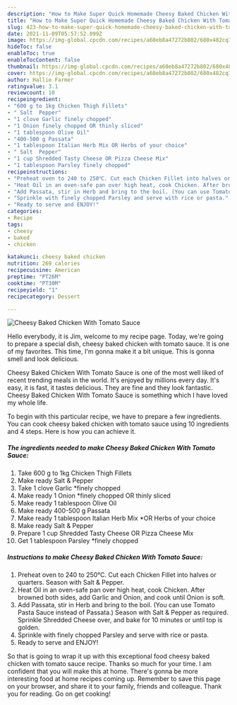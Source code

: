 ```yaml
---
description: "How to Make Super Quick Homemade Cheesy Baked Chicken With Tomato Sauce"
title: "How to Make Super Quick Homemade Cheesy Baked Chicken With Tomato Sauce"
slug: 423-how-to-make-super-quick-homemade-cheesy-baked-chicken-with-tomato-sauce
date: 2021-11-09T05:57:52.099Z
image: https://img-global.cpcdn.com/recipes/a60eb8a47272b802/680x482cq70/cheesy-baked-chicken-with-tomato-sauce-recipe-main-photo.jpg
hideToc: false
enableToc: true
enableTocContent: false
thumbnail: https://img-global.cpcdn.com/recipes/a60eb8a47272b802/680x482cq70/cheesy-baked-chicken-with-tomato-sauce-recipe-main-photo.jpg
cover: https://img-global.cpcdn.com/recipes/a60eb8a47272b802/680x482cq70/cheesy-baked-chicken-with-tomato-sauce-recipe-main-photo.jpg
author: Hallie Farmer
ratingvalue: 3.1
reviewcount: 10
recipeingredient:
- "600 g to 1kg Chicken Thigh Fillets"
- " Salt  Pepper"
- "1 clove Garlic finely chopped"
- "1 Onion finely chopped OR thinly sliced"
- "1 tablespoon Olive Oil"
- "400-500 g Passata"
- "1 tablespoon Italian Herb Mix OR Herbs of your choice"
- " Salt  Pepper"
- "1 cup Shredded Tasty Cheese OR Pizza Cheese Mix"
- "1 tablespoon Parsley finely chopped"
recipeinstructions:
- "Preheat oven to 240 to 250℃. Cut each Chicken Fillet into halves or quarters. Season with Salt &amp; Pepper."
- "Heat Oil in an oven-safe pan over high heat, cook Chicken. After browned both sides, add Garlic and Onion, and cook until Onion is soft."
- "Add Passata, stir in Herb and bring to the boil. (You can use Tomato Pasta Sauce instead of Passata.) Season with Salt &amp; Pepper as required. Sprinkle Shredded Cheese over, and bake for 10 minutes or until top is golden."
- "Sprinkle with finely chopped Parsley and serve with rice or pasta."
- "Ready to serve and ENJOY!"
categories:
- Recipe
tags:
- cheesy
- baked
- chicken

katakunci: cheesy baked chicken 
nutrition: 269 calories
recipecuisine: American
preptime: "PT26M"
cooktime: "PT30M"
recipeyield: "1"
recipecategory: Dessert

---
```



![Cheesy Baked Chicken With Tomato Sauce](https://img-global.cpcdn.com/recipes/a60eb8a47272b802/680x482cq70/cheesy-baked-chicken-with-tomato-sauce-recipe-main-photo.jpg)

Hello everybody, it is Jim, welcome to my recipe page. Today, we're going to prepare a special dish, cheesy baked chicken with tomato sauce. It is one of my favorites. This time, I'm gonna make it a bit unique. This is gonna smell and look delicious.



Cheesy Baked Chicken With Tomato Sauce is one of the most well liked of recent trending meals in the world. It's enjoyed by millions every day. It's easy, it is fast, it tastes delicious. They are fine and they look fantastic. Cheesy Baked Chicken With Tomato Sauce is something which I have loved my whole life.


To begin with this particular recipe, we have to prepare a few ingredients. You can cook cheesy baked chicken with tomato sauce using 10 ingredients and 4 steps. Here is how you can achieve it.

<!--inarticleads1-->

##### The ingredients needed to make Cheesy Baked Chicken With Tomato Sauce:

1. Take 600 g to 1kg Chicken Thigh Fillets
1. Make ready  Salt &amp; Pepper
1. Take 1 clove Garlic *finely chopped
1. Make ready 1 Onion *finely chopped OR thinly sliced
1. Make ready 1 tablespoon Olive Oil
1. Make ready 400-500 g Passata
1. Make ready 1 tablespoon Italian Herb Mix *OR Herbs of your choice
1. Make ready  Salt &amp; Pepper
1. Prepare 1 cup Shredded Tasty Cheese OR Pizza Cheese Mix
1. Get 1 tablespoon Parsley *finely chopped




<!--inarticleads2-->

##### Instructions to make Cheesy Baked Chicken With Tomato Sauce:

1. Preheat oven to 240 to 250℃. Cut each Chicken Fillet into halves or quarters. Season with Salt &amp; Pepper.
1. Heat Oil in an oven-safe pan over high heat, cook Chicken. After browned both sides, add Garlic and Onion, and cook until Onion is soft.
1. Add Passata, stir in Herb and bring to the boil. (You can use Tomato Pasta Sauce instead of Passata.) Season with Salt &amp; Pepper as required. Sprinkle Shredded Cheese over, and bake for 10 minutes or until top is golden.
1. Sprinkle with finely chopped Parsley and serve with rice or pasta.
1. Ready to serve and ENJOY!



So that is going to wrap it up with this exceptional food cheesy baked chicken with tomato sauce recipe. Thanks so much for your time. I am confident that you will make this at home. There's gonna be more interesting food at home recipes coming up. Remember to save this page on your browser, and share it to your family, friends and colleague. Thank you for reading. Go on get cooking!
